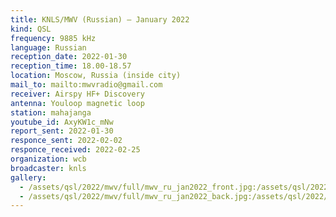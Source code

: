 ```yaml
---
title: KNLS/MWV (Russian) — January 2022
kind: QSL
frequency: 9885 kHz
language: Russian
reception_date: 2022-01-30
reception_time: 18.00-18.57
location: Moscow, Russia (inside city)
mail_to: mailto:mwvradio@gmail.com
receiver: Airspy HF+ Discovery
antenna: Youloop magnetic loop
station: mahajanga
youtube_id: AxyKW1c_mNw
report_sent: 2022-01-30
responce_sent: 2022-02-02
responce_received: 2022-02-25
organization: wcb
broadcaster: knls
gallery:
  - /assets/qsl/2022/mwv/full/mwv_ru_jan2022_front.jpg:/assets/qsl/2022/mwv/small/mwv_ru_jan2022_front.jpg
  - /assets/qsl/2022/mwv/full/mwv_ru_jan2022_back.jpg:/assets/qsl/2022/mwv/small/mwv_ru_jan2022_back.jpg
---
```

